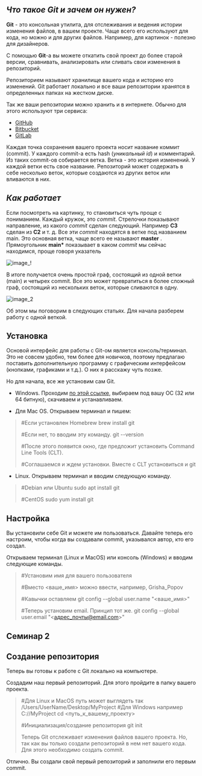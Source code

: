 ## _Что такое Git и зачем он нужен?_

**Git** - это консольная утилита, для отслеживания и ведения истории изменения файлов, в вашем проекте. Чаще всего его используют для кода, но можно и для других файлов. Например, для картинок - полезно для дизайнеров.

С помощью **Git**-a вы можете откатить свой проект до более старой версии, сравнивать, анализировать или сливать свои изменения в репозиторий.

Репозиторием называют хранилище вашего кода и историю его изменений. Git работает локально и все ваши репозитории хранятся в определенных папках на жестком диске.

Так же ваши репозитории можно хранить и в интернете. Обычно для этого используют три сервиса:

- [GitHub](https://github.com/)
- [Bitbucket](https://bitbucket.org/)
- [GitLab](https://about.gitlab.com/)


Каждая точка сохранения вашего проекта носит название коммит (commit). У каждого commit-a есть hash (_уникальный id_) и комментарий. Из таких commit-ов собирается ветка. Ветка - это история изменений. У каждой ветки есть свое название. Репозиторий может содержать в себе несколько веток, которые создаются из других веток или вливаются в них.


## _Как работает_

Если посмотреть на картинку, то становиться чуть проще с пониманием. Каждый кружок, это _commit_. Стрелочки показывают направление, из какого _commit_ сделан следующий. Например **C3** сделан из **С2** и т. д. Все эти _commit_ находятся в ветке под названием main. Это основная ветка, чаще всего ее называют **master** . Прямоугольник __main*__ показывает в каком _commit_ мы сейчас находимся, проще говоря указатель

![image_!](https://habrastorage.org/getpro/habr/upload_files/81d/ab6/de0/81dab6de02b4179fc1bc8c119dfce9ca)

В итоге получается очень простой граф, состоящий из одной ветки (main) и четырех commit. Все это может превратиться в более сложный граф, состоящий из нескольких веток, которые сливаются в одну.

![image_2](https://habrastorage.org/getpro/habr/upload_files/137/e03/4ea/137e034eadd3c4459a734354a029fb1a)

Об этом мы поговорим в следующих статьях. Для начала разберем работу с одной веткой.

## Установка

Основой интерфейс для работы с Git-ом является консоль/терминал. Это не совсем удобно, тем более для новичков, поэтому предлагаю поставить дополнительную программу с графическим интерфейсом (кнопками, графиками и т.д.). О них я расскажу чуть позже.

Но для начала, все же установим сам Git.

- Windows. Проходим [по этой ссылке](https://git-scm.com/download/win), выбираем под вашу ОС (32 или 64 битную), скачиваем и устанавливаем.

- Для Mac OS. Открываем терминал и пишем:

> #Если установлен Homebrew
brew install git
>
> #Если нет, то вводим эту команду. 
git --version
>
> #После этого появится окно, где предложит установить Command Line Tools (CLT).
>
> #Соглашаемся и ждем установки. Вместе с CLT установиться и git
>
- Linux. Открываем терминал и вводим следующую команду.
>
> #Debian или Ubuntu
sudo apt install git
>
> #CentOS
sudo yum install git

## Настройка

Вы установили себе Git и можете им пользоваться. Давайте теперь его настроим, чтобы когда вы создавали commit, указывался автор, кто его создал.

Открываем терминал (Linux и MacOS) или консоль (Windows) и вводим следующие команды.

> #Установим имя для вашего пользователя
>
> #Вместо <ваше_имя> можно ввести, например, Grisha_Popov
>
> #Кавычки оставляем
git config --global user.name "<ваше_имя>"
>
> #Теперь установим email. Принцип тот же.
git config --global user.email "<адрес_почты@email.com>"

## Семинар 2

## Создание репозитория

Теперь вы готовы к работе с Git локально на компьютере.

Создадим наш первый репозиторий. Для этого пройдите в папку вашего проекта.

> #Для Linux и MacOS путь может выглядеть так /Users/UserName/Desktop/MyProject
#Для Windows например С://MyProject
cd <путь_к_вашему_проекту>
> 
> #Инициализация/создание репозитория
git init
> 
> Теперь Git отслеживает изменения файлов вашего проекта. Но, так как вы только создали репозиторий в нем нет вашего кода. Для этого необходимо создать commit.

Отлично. Вы создали свой первый репозиторий и заполнили его первым commit.